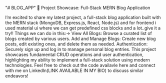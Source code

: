 "# BLOG_APP" 
🚀 Project Showcase: Full-Stack MERN Blog Application

I’m excited to share my latest project, a full-stack blog application built with the MERN stack (MongoDB, Express.js, React, Node.js) and for frontend i used material ui where we can get predefined css blocks and a lot..give it a try!!
Things we can do in this:->
View All Blogs: Browse a curated list of blogs created by various users.
Add and Manage Blogs: Create new blog posts, edit existing ones, and delete them as needed.
Authentication: Securely sign up and log in to manage personal blog entries.
This project showcases fundamental CRUD operations and user authentication, highlighting my ability to implement a full-stack solution using modern technologies. Feel free to check out the code availavle here and connect with me on LinkedIn(LINK AVAILABLE IN MY BIO) to discuss similar endeavors!
